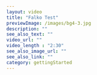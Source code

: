 ```yaml
---
layout: video
title: "Falko Test"
previewImage: /images/bg4-3.jpg
description: ""
see_also_text: ""
video_url: ""
video_length : "2:30"
see_also_image_url: ""
see_also_link: ""
category: gettingStarted
---
```


